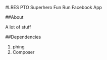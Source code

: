 #LRES PTO Superhero Fun Run Facebook App


##About

A lot of stuff

##Dependencies


1. phing
2. Composer
